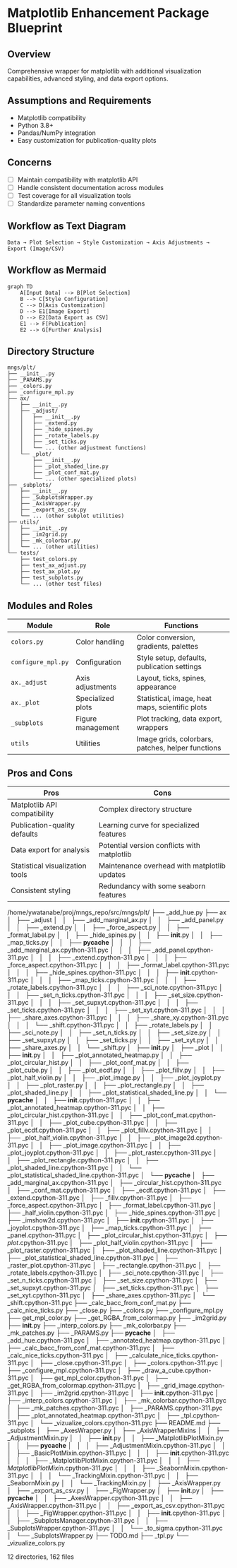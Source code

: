 <!-- ---
!-- Timestamp: 2025-05-01 23:37:46
!-- Author: ywatanabe
!-- File: /home/ywatanabe/proj/mngs_repo/src/mngs/plt/TODO.md
!-- --- -->

# Matplotlib Enhancement Package Blueprint

## Overview

Comprehensive wrapper for matplotlib with additional visualization capabilities, advanced styling, and data export options.

## Assumptions and Requirements

- Matplotlib compatibility
- Python 3.8+
- Pandas/NumPy integration
- Easy customization for publication-quality plots

## Concerns

- [ ] Maintain compatibility with matplotlib API
- [ ] Handle consistent documentation across modules
- [ ] Test coverage for all visualization tools
- [ ] Standardize parameter naming conventions

## Workflow as Text Diagram

`Data → Plot Selection → Style Customization → Axis Adjustments → Export (Image/CSV)`

## Workflow as Mermaid

```mermaid
graph TD
    A[Input Data] --> B[Plot Selection] 
    B --> C[Style Configuration]
    C --> D[Axis Customization]
    D --> E1[Image Export]
    D --> E2[Data Export as CSV]
    E1 --> F[Publication]
    E2 --> G[Further Analysis]
```

## Directory Structure

```
mngs/plt/
├── __init__.py
├── _PARAMS.py
├── _colors.py
├── _configure_mpl.py
├── ax/
│   ├── __init__.py
│   ├── _adjust/
│   │   ├── __init__.py
│   │   ├── _extend.py
│   │   ├── _hide_spines.py
│   │   ├── _rotate_labels.py
│   │   ├── _set_ticks.py
│   │   └── ... (other adjustment functions)
│   └── _plot/
│       ├── __init__.py
│       ├── _plot_shaded_line.py
│       ├── _plot_conf_mat.py
│       └── ... (other specialized plots)
├── _subplots/
│   ├── __init__.py
│   ├── _SubplotsWrapper.py
│   ├── _AxisWrapper.py
│   ├── _export_as_csv.py
│   └── ... (other subplot utilities)
├── utils/
│   ├── __init__.py
│   ├── _im2grid.py
│   ├── _mk_colorbar.py
│   └── ... (other utilities)
└── tests/
    ├── test_colors.py
    ├── test_ax_adjust.py
    ├── test_ax_plot.py
    ├── test_subplots.py
    └── ... (other test files)
```

## Modules and Roles

| Module | Role | Functions |
|--------|------|-----------|
| `colors.py` | Color handling | Color conversion, gradients, palettes |
| `configure_mpl.py` | Configuration | Style setup, defaults, publication settings |
| `ax._adjust` | Axis adjustments | Layout, ticks, spines, appearance |
| `ax._plot` | Specialized plots | Statistical, image, heat maps, scientific plots |
| `_subplots` | Figure management | Plot tracking, data export, wrappers |
| `utils` | Utilities | Image grids, colorbars, patches, helper functions |

## Pros and Cons

| Pros | Cons |
|------|------|
| Matplotlib API compatibility | Complex directory structure |
| Publication-quality defaults | Learning curve for specialized features |
| Data export for analysis | Potential version conflicts with matplotlib |
| Statistical visualization tools | Maintenance overhead with matplotlib updates |
| Consistent styling | Redundancy with some seaborn features |

/home/ywatanabe/proj/mngs_repo/src/mngs/plt/
├── _add_hue.py
├── ax
│   ├── _adjust
│   │   ├── _add_marginal_ax.py
│   │   ├── _add_panel.py
│   │   ├── _extend.py
│   │   ├── _force_aspect.py
│   │   ├── _format_label.py
│   │   ├── _hide_spines.py
│   │   ├── __init__.py
│   │   ├── _map_ticks.py
│   │   ├── __pycache__
│   │   │   ├── _add_marginal_ax.cpython-311.pyc
│   │   │   ├── _add_panel.cpython-311.pyc
│   │   │   ├── _extend.cpython-311.pyc
│   │   │   ├── _force_aspect.cpython-311.pyc
│   │   │   ├── _format_label.cpython-311.pyc
│   │   │   ├── _hide_spines.cpython-311.pyc
│   │   │   ├── __init__.cpython-311.pyc
│   │   │   ├── _map_ticks.cpython-311.pyc
│   │   │   ├── _rotate_labels.cpython-311.pyc
│   │   │   ├── _sci_note.cpython-311.pyc
│   │   │   ├── _set_n_ticks.cpython-311.pyc
│   │   │   ├── _set_size.cpython-311.pyc
│   │   │   ├── _set_supxyt.cpython-311.pyc
│   │   │   ├── _set_ticks.cpython-311.pyc
│   │   │   ├── _set_xyt.cpython-311.pyc
│   │   │   ├── _share_axes.cpython-311.pyc
│   │   │   ├── _share_xy.cpython-311.pyc
│   │   │   └── _shift.cpython-311.pyc
│   │   ├── _rotate_labels.py
│   │   ├── _sci_note.py
│   │   ├── _set_n_ticks.py
│   │   ├── _set_size.py
│   │   ├── _set_supxyt.py
│   │   ├── _set_ticks.py
│   │   ├── _set_xyt.py
│   │   ├── _share_axes.py
│   │   └── _shift.py
│   ├── __init__.py
│   ├── _plot
│   │   ├── __init__.py
│   │   ├── _plot_annotated_heatmap.py
│   │   ├── _plot_circular_hist.py
│   │   ├── _plot_conf_mat.py
│   │   ├── _plot_cube.py
│   │   ├── _plot_ecdf.py
│   │   ├── _plot_fillv.py
│   │   ├── _plot_half_violin.py
│   │   ├── _plot_image.py
│   │   ├── _plot_joyplot.py
│   │   ├── _plot_raster.py
│   │   ├── _plot_rectangle.py
│   │   ├── _plot_shaded_line.py
│   │   ├── _plot_statistical_shaded_line.py
│   │   └── __pycache__
│   │       ├── __init__.cpython-311.pyc
│   │       ├── _plot_annotated_heatmap.cpython-311.pyc
│   │       ├── _plot_circular_hist.cpython-311.pyc
│   │       ├── _plot_conf_mat.cpython-311.pyc
│   │       ├── _plot_cube.cpython-311.pyc
│   │       ├── _plot_ecdf.cpython-311.pyc
│   │       ├── _plot_fillv.cpython-311.pyc
│   │       ├── _plot_half_violin.cpython-311.pyc
│   │       ├── _plot_image2d.cpython-311.pyc
│   │       ├── _plot_image.cpython-311.pyc
│   │       ├── _plot_joyplot.cpython-311.pyc
│   │       ├── _plot_raster.cpython-311.pyc
│   │       ├── _plot_rectangle.cpython-311.pyc
│   │       ├── _plot_shaded_line.cpython-311.pyc
│   │       └── _plot_statistical_shaded_line.cpython-311.pyc
│   └── __pycache__
│       ├── _add_marginal_ax.cpython-311.pyc
│       ├── _circular_hist.cpython-311.pyc
│       ├── _conf_mat.cpython-311.pyc
│       ├── _ecdf.cpython-311.pyc
│       ├── _extend.cpython-311.pyc
│       ├── _fillv.cpython-311.pyc
│       ├── _force_aspect.cpython-311.pyc
│       ├── _format_label.cpython-311.pyc
│       ├── _half_violin.cpython-311.pyc
│       ├── _hide_spines.cpython-311.pyc
│       ├── _imshow2d.cpython-311.pyc
│       ├── __init__.cpython-311.pyc
│       ├── _joyplot.cpython-311.pyc
│       ├── _map_ticks.cpython-311.pyc
│       ├── _panel.cpython-311.pyc
│       ├── _plot_circular_hist.cpython-311.pyc
│       ├── _plot_.cpython-311.pyc
│       ├── _plot_half_violin.cpython-311.pyc
│       ├── _plot_raster.cpython-311.pyc
│       ├── _plot_shaded_line.cpython-311.pyc
│       ├── _plot_statistical_shaded_line.cpython-311.pyc
│       ├── _raster_plot.cpython-311.pyc
│       ├── _rectangle.cpython-311.pyc
│       ├── _rotate_labels.cpython-311.pyc
│       ├── _sci_note.cpython-311.pyc
│       ├── _set_n_ticks.cpython-311.pyc
│       ├── _set_size.cpython-311.pyc
│       ├── _set_supxyt.cpython-311.pyc
│       ├── _set_ticks.cpython-311.pyc
│       ├── _set_xyt.cpython-311.pyc
│       ├── _share_axes.cpython-311.pyc
│       └── _shift.cpython-311.pyc
├── _calc_bacc_from_conf_mat.py
├── _calc_nice_ticks.py
├── _close.py
├── _colors.py
├── _configure_mpl.py
├── get_mpl_color.py
├── _get_RGBA_from_colormap.py
├── _im2grid.py
├── __init__.py
├── _interp_colors.py
├── _mk_colorbar.py
├── _mk_patches.py
├── _PARAMS.py
├── __pycache__
│   ├── _add_hue.cpython-311.pyc
│   ├── _annotated_heatmap.cpython-311.pyc
│   ├── _calc_bacc_from_conf_mat.cpython-311.pyc
│   ├── _calc_nice_ticks.cpython-311.pyc
│   ├── _calculate_nice_ticks.cpython-311.pyc
│   ├── _close.cpython-311.pyc
│   ├── _colors.cpython-311.pyc
│   ├── _configure_mpl.cpython-311.pyc
│   ├── _draw_a_cube.cpython-311.pyc
│   ├── get_mpl_color.cpython-311.pyc
│   ├── _get_RGBA_from_colormap.cpython-311.pyc
│   ├── _grid_image.cpython-311.pyc
│   ├── _im2grid.cpython-311.pyc
│   ├── __init__.cpython-311.pyc
│   ├── _interp_colors.cpython-311.pyc
│   ├── _mk_colorbar.cpython-311.pyc
│   ├── _mk_patches.cpython-311.pyc
│   ├── _PARAMS.cpython-311.pyc
│   ├── _plot_annotated_heatmap.cpython-311.pyc
│   ├── _tpl.cpython-311.pyc
│   └── _vizualize_colors.cpython-311.pyc
├── README.md
├── _subplots
│   ├── _AxesWrapper.py
│   ├── _AxisWrapperMixins
│   │   ├── _AdjustmentMixin.py
│   │   ├── __init__.py
│   │   ├── _MatplotlibPlotMixin.py
│   │   ├── __pycache__
│   │   │   ├── _AdjustmentMixin.cpython-311.pyc
│   │   │   ├── _BasicPlotMixin.cpython-311.pyc
│   │   │   ├── __init__.cpython-311.pyc
│   │   │   ├── _MatplotlibPlotMixin.cpython-311.pyc
│   │   │   ├── _MatplotlibPlotMixin_.cpython-311.pyc
│   │   │   ├── _SeabornMixin.cpython-311.pyc
│   │   │   └── _TrackingMixin.cpython-311.pyc
│   │   ├── _SeabornMixin.py
│   │   └── _TrackingMixin.py
│   ├── _AxisWrapper.py
│   ├── _export_as_csv.py
│   ├── _FigWrapper.py
│   ├── __init__.py
│   ├── __pycache__
│   │   ├── _AxesWrapper.cpython-311.pyc
│   │   ├── _AxisWrapper.cpython-311.pyc
│   │   ├── _export_as_csv.cpython-311.pyc
│   │   ├── _FigWrapper.cpython-311.pyc
│   │   ├── __init__.cpython-311.pyc
│   │   ├── _SubplotsManager.cpython-311.pyc
│   │   ├── _SubplotsWrapper.cpython-311.pyc
│   │   └── _to_sigma.cpython-311.pyc
│   └── _SubplotsWrapper.py
├── TODO.md
├── _tpl.py
└── _vizualize_colors.py

12 directories, 162 files

<!-- EOF -->